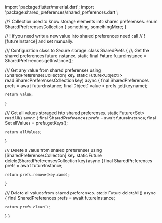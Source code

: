 import 'package:flutter/material.dart';
import 'package:shared_preferences/shared_preferences.dart';

//? Collection used to know storage elements into shared preferenses.
enum SharedPreferensesCollection {
  something,
  somethingMore;
}

// ! if you need write a new value into shared preferences need call
// ! [futureInstance] and set manually.

/// Configuration class to Secure storage.
class SharedPrefs {
  /// Get the shared preferences future instance.
  static final Future<SharedPreferences> futureInstance = SharedPreferences.getInstance();

  /// Get any value from shared preferenses using [SharedPreferensesCollection] key.
  static Future<Object?> read(SharedPreferensesCollection key) async {
    final SharedPreferences prefs = await futureInstance;
    final Object? value = prefs.get(key.name);

    return value;
  }

  /// Get all values storaged into shared preferenses.
  static Future<Set<String>> readAll() async {
    final SharedPreferences prefs = await futureInstance;
    final Set<String> allValues = prefs.getKeys();

    return allValues;
  }

  /// Delete a value from shared preferenses using [SharedPreferensesCollection] key.
  static Future<bool> delete(SharedPreferensesCollection key) async {
    final SharedPreferences prefs = await futureInstance;

    return prefs.remove(key.name);
  }

  /// Delete all values from shared preferenses.
  static Future<bool> deleteAll() async {
    final SharedPreferences prefs = await futureInstance;

    return prefs.clear();
  }
}

